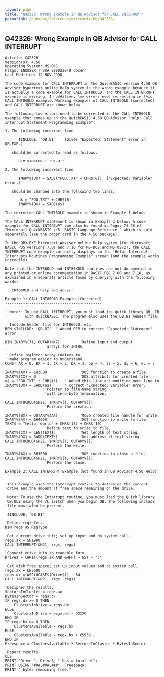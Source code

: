 ```yaml
---
layout: page
title: "Q42326: Wrong Example in QB Advisor for CALL INTERRUPT"
permalink: /pubs/pc/reference/microsoft/kb/Q42326/
---
```


## Q42326: Wrong Example in QB Advisor for CALL INTERRUPT

	Article: Q42326
	Version(s): 4.50
	Operating System: MS-DOS
	Flags: ENDUSER | SR# S890220-8 docerr
	Last Modified: 12-NOV-1990
	
	The code example for CALL INTERRUPT in the QuickBASIC version 4.50 QB
	Advisor hypertext online Help system is the wrong example because it
	is actually a code example for CALL INT86OLD, and the CALL INTERRUPT
	example is missing. In addition, two errors need correcting in this
	CALL INT86OLD example. Working examples of CALL INT86OLD (corrected)
	and CALL INTERRUPT are shown below.
	
	The following two errors need to be corrected in the CALL INT86OLD
	example that comes up on the QuickBASIC 4.50 QB Advisor "Help: Call
	Interrupt Statement Programming Example":
	
	1. The following incorrect line
	
	      $INCLUDE: 'QB.BI'    [Gives "Expected: Statement" error in QB.EXE.]
	
	   should be corrected to read as follows:
	
	      REM $INCLUDE: 'QB.BI'
	
	2. The following incorrect line
	
	      INARY%(DX) = SADD("FOO.TXT" + CHR$(0))  ["Expected: Variable" error.]
	
	   should be changed into the following two lines:
	
	      a$ = "FOO.TXT" + CHR$(0)
	      INARY%(DX) = SADD(a$)
	
	The corrected CALL INT86OLD example is shown in Example 1 below.
	
	The CALL INTERRUPT statement is shown in Example 2 below. A code
	example for CALL INTERRUPT can also be found on Pages 74-76 of
	"Microsoft QuickBASIC 4.5: BASIC Language Reference," which is sold
	separately (see the order card in the 4.50 package).
	
	In the QBX.EXE Microsoft Advisor online Help system (for Microsoft
	BASIC PDS versions 7.00 and 7.10 for MS-DOS and MS OS/2), the CALL
	INTERRUPT code example correctly displays on the "Help: Interrupt,
	Interruptx Routines Programming Example" screen (and the example works
	correctly).
	
	Note that the INT86OLD and INT86XOLD routines are not documented in
	any printed or online documentation in BASIC PDS 7.00 and 7.10, as
	explained in a separate article found by querying with the following
	words:
	
	   INT86OLD and help and docerr
	
	Example 1: CALL INT86OLD Example (Corrected)
	--------------------------------------------
	
	' Note:  To use CALL INTERRUPT, you must load the Quick library QB.LIB
	'        with QuickBASIC. The program also uses the QB.BI header file.
	
	' Include header file for INT86OLD, etc.
	REM $INCLUDE: 'QB.BI'  ' Added REM to correct "Expected: Statement" error
	
	DIM INARY%(7), OUTARY%(7)         'Define input and output
	                  'arrays for INT86.
	'
	' Define register-array indices to
	' make program easier to understand.
	CONST AX = 0, BX = 1, CX = 2, DX = 3, bp = 4, si = 5, di = 6, FL = 7
	'
	INARY%(AX) = &H3C00               'DOS function to create a file.
	INARY%(CX) = 0                    'DOS attribute for created file.
	a$ = "FOO.TXT" + CHR$(0)   ' Added this line and modified next line to
	INARY%(DX) = SADD(a$)      ' correct "Expected: Variable" error.
	                  'Pointer to file-name string
	                  'with zero byte termination.
	
	CALL INT86OLD(&H21, INARY%(), OUTARY%())
	                  'Perform the creation.
	'
	INARY%(BX) = OUTARY%(AX)          'Move created file handle for write.
	INARY%(AX) = &H4000               'DOS function to write to file.
	TEXT$ = "hello, world" + CHR$(13) + CHR$(10)
	                  'Define text to write to file.
	INARY%(CX) = LEN(TEXT$)           'Get length of text string.
	INARY%(DX) = SADD(TEXT$)          'Get address of text string.
	CALL INT86OLD(&H21, INARY%(), OUTARY%())
	                  'Perform the write.
	'
	INARY%(AX) = &H3E00               'DOS function to close a file.
	CALL INT86OLD(&H21, INARY%(), OUTARY%())
	                  'Perform the close.
	
	Example 2: CALL INTERRUPT Example (not found in QB Advisor 4.50 Help)
	---------------------------------------------------------------------
	
	'This example uses the Interrupt routine to determine the current
	'drive and the amount of free space remaining on the drive.
	
	'Note: To use the Interrupt routine, you must load the Quick library
	'QB.QLB using the /L switch when you begin QB. The following include
	'file must also be present.
	
	'$INCLUDE: 'QB.BI'
	
	'Define registers.
	DIM regs AS RegType
	
	'Get current drive info; set up input and do system call.
	regs.ax = &H1900
	CALL INTERRUPT(&H21, regs, regs)
	
	'Convert drive info to readable form.
	Drive$ = CHR$((regs.ax AND &HFF) + 65) + ":"
	
	'Get disk free space; set up input values and do system call.
	regs.ax = &H3600
	regs.dx = ASC(UCASE$(Drive$)) - 64
	CALL INTERRUPT(&H21, regs, regs)
	
	'Decipher the results.
	SectorsInCluster = regs.ax
	BytesInSector = regs.cx
	IF regs.dx >= 0 THEN
	    ClustersInDrive = regs.dx
	ELSE
	    ClustersInDrive = regs.dx + 65536
	END IF
	IF regs.bx >= 0 THEN
	    ClustersAvailable = regs.bx
	ELSE
	    ClustersAvailable = regx.bx + 65536
	END IF
	Freespace = ClustersAvailable * SectorsInCluster * BytesInSector
	
	'Report results.
	CLS
	PRINT "Drive "; Drive$; " has a total of";
	PRINT USING "###,###,###"; Freespace;
	PRINT " bytes remaining free."
